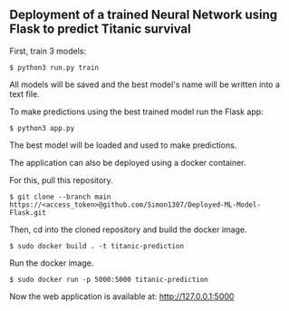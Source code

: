 ## Deployment of a trained Neural Network using Flask to predict Titanic survival
First, train 3 models:

    $ python3 run.py train

All models will be saved and the best model's name will be written 
into a text file.

To make predictions using the best trained model run the Flask app:

    $ python3 app.py

The best model will be loaded and used to make predictions. 

The application can also be deployed using a docker container. 

For this, pull this repository. 

    $ git clone --branch main https://<access_token>@github.com/Simon1307/Deployed-ML-Model-Flask.git

Then, cd into the cloned repository and build the docker image.

    $ sudo docker build . -t titanic-prediction

Run the docker image.

    $ sudo docker run -p 5000:5000 titanic-prediction

Now the web application is available at: http://127.0.0.1:5000


